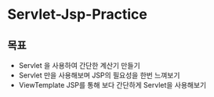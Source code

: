 # Servlet-Jsp-Practice

## 목표
- Servlet 을 사용하여 간단한 계산기 만들기   
- Servlet 만을 사용해보며 JSP의 필요성을 한번 느껴보기   
- ViewTemplate JSP를 통해 보다 간단하게 Servlet을 사용해보기   
